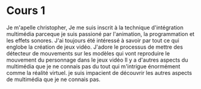 # Cours 1

Je m'apelle christopher,
Je me suis inscrit à la technique d'intégration multimédia parceque je suis passioné par l'animation, la programmation et les effets sonores. 
J'ai toujours été intéressé à savoir par tout ce qui englobe la création de jeux vidéo.
J'adore le processus de mettre des détecteur de mouvements sur les modèles qui vont reproduire le mouvement du personnage dans le jeux vidéo
Il y a d'autres aspects du multimédia que je ne connais pas du tout qui m'intrigue énormément comme la réalité virtuel.
je suis impacient de découvrir les autres aspects de multimédia que je ne connais pas.
